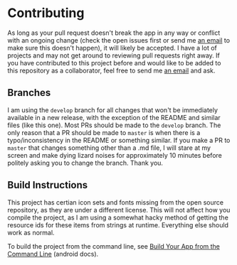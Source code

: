# Contributing

As long as your pull request doesn't break the app in any way or conflict with an ongoing change (check the open issues first or send me [an email](mailto:dev@jfenn.me) to make sure this doesn't happen), it will likely be accepted. I have a lot of projects and may not get around to reviewing pull requests right away. If you have contributed to this project before and would like to be added to this repository as a collaborator, feel free to send me [an email](mailto:dev@jfenn.me) and ask.

## Branches

I am using the `develop` branch for all changes that won't be immediately available in a new release, with the exception of the README and similar files (like this one). Most PRs should be made to the `develop` branch. The only reason that a PR should be made to `master` is when there is a typo/inconsistency in the README or something similar. If you make a PR to `master` that changes something other than a .md file, I will stare at my screen and make dying lizard noises for approximately 10 minutes before politely asking you to change the branch. Thank you.

## Build Instructions

This project has certian icon sets and fonts missing from the open source repository, as they are under a different license. This will not affect how you compile the project, as I am using a somewhat hacky method of getting the resource ids for these items from strings at runtime. Everything else should work as normal.

To build the project from the command line, see [Build Your App from the Command Line](https://developer.android.com/studio/build/building-cmdline) (android docs).
